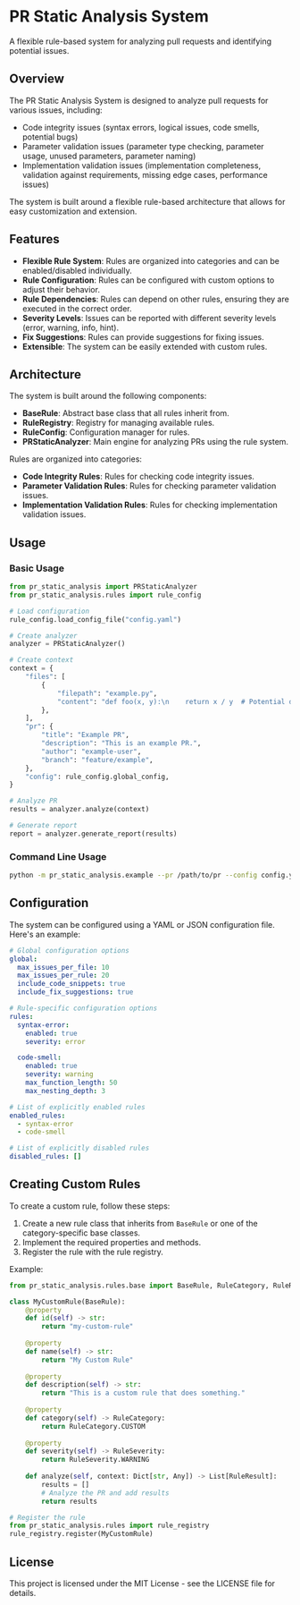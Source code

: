 # PR Static Analysis System

A flexible rule-based system for analyzing pull requests and identifying potential issues.

## Overview

The PR Static Analysis System is designed to analyze pull requests for various issues, including:

- Code integrity issues (syntax errors, logical issues, code smells, potential bugs)
- Parameter validation issues (parameter type checking, parameter usage, unused parameters, parameter naming)
- Implementation validation issues (implementation completeness, validation against requirements, missing edge cases, performance issues)

The system is built around a flexible rule-based architecture that allows for easy customization and extension.

## Features

- **Flexible Rule System**: Rules are organized into categories and can be enabled/disabled individually.
- **Rule Configuration**: Rules can be configured with custom options to adjust their behavior.
- **Rule Dependencies**: Rules can depend on other rules, ensuring they are executed in the correct order.
- **Severity Levels**: Issues can be reported with different severity levels (error, warning, info, hint).
- **Fix Suggestions**: Rules can provide suggestions for fixing issues.
- **Extensible**: The system can be easily extended with custom rules.

## Architecture

The system is built around the following components:

- **BaseRule**: Abstract base class that all rules inherit from.
- **RuleRegistry**: Registry for managing available rules.
- **RuleConfig**: Configuration manager for rules.
- **PRStaticAnalyzer**: Main engine for analyzing PRs using the rule system.

Rules are organized into categories:

- **Code Integrity Rules**: Rules for checking code integrity issues.
- **Parameter Validation Rules**: Rules for checking parameter validation issues.
- **Implementation Validation Rules**: Rules for checking implementation validation issues.

## Usage

### Basic Usage

```python
from pr_static_analysis import PRStaticAnalyzer
from pr_static_analysis.rules import rule_config

# Load configuration
rule_config.load_config_file("config.yaml")

# Create analyzer
analyzer = PRStaticAnalyzer()

# Create context
context = {
    "files": [
        {
            "filepath": "example.py",
            "content": "def foo(x, y):\n    return x / y  # Potential division by zero",
        },
    ],
    "pr": {
        "title": "Example PR",
        "description": "This is an example PR.",
        "author": "example-user",
        "branch": "feature/example",
    },
    "config": rule_config.global_config,
}

# Analyze PR
results = analyzer.analyze(context)

# Generate report
report = analyzer.generate_report(results)
```

### Command Line Usage

```bash
python -m pr_static_analysis.example --pr /path/to/pr --config config.yaml --output report.json
```

## Configuration

The system can be configured using a YAML or JSON configuration file. Here's an example:

```yaml
# Global configuration options
global:
  max_issues_per_file: 10
  max_issues_per_rule: 20
  include_code_snippets: true
  include_fix_suggestions: true

# Rule-specific configuration options
rules:
  syntax-error:
    enabled: true
    severity: error

  code-smell:
    enabled: true
    severity: warning
    max_function_length: 50
    max_nesting_depth: 3

# List of explicitly enabled rules
enabled_rules:
  - syntax-error
  - code-smell

# List of explicitly disabled rules
disabled_rules: []
```

## Creating Custom Rules

To create a custom rule, follow these steps:

1. Create a new rule class that inherits from `BaseRule` or one of the category-specific base classes.
1. Implement the required properties and methods.
1. Register the rule with the rule registry.

Example:

```python
from pr_static_analysis.rules.base import BaseRule, RuleCategory, RuleResult, RuleSeverity

class MyCustomRule(BaseRule):
    @property
    def id(self) -> str:
        return "my-custom-rule"
    
    @property
    def name(self) -> str:
        return "My Custom Rule"
    
    @property
    def description(self) -> str:
        return "This is a custom rule that does something."
    
    @property
    def category(self) -> RuleCategory:
        return RuleCategory.CUSTOM
    
    @property
    def severity(self) -> RuleSeverity:
        return RuleSeverity.WARNING
    
    def analyze(self, context: Dict[str, Any]) -> List[RuleResult]:
        results = []
        # Analyze the PR and add results
        return results

# Register the rule
from pr_static_analysis.rules import rule_registry
rule_registry.register(MyCustomRule)
```

## License

This project is licensed under the MIT License - see the LICENSE file for details.
